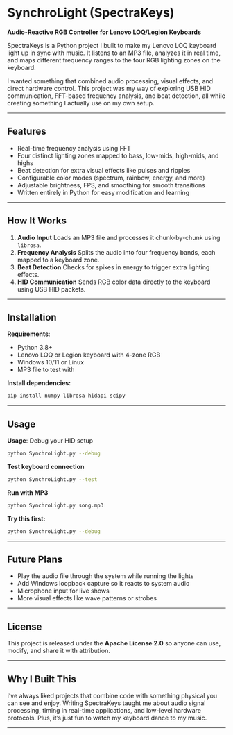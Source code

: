 # SynchroLight (SpectraKeys)

**Audio-Reactive RGB Controller for Lenovo LOQ/Legion Keyboards**

SpectraKeys is a Python project I built to make my Lenovo LOQ keyboard light up in sync with music. It listens to an MP3 file, analyzes it in real time, and maps different frequency ranges to the four RGB lighting zones on the keyboard.

I wanted something that combined audio processing, visual effects, and direct hardware control. This project was my way of exploring USB HID communication, FFT-based frequency analysis, and beat detection, all while creating something I actually use on my own setup.

---

## Features

* Real-time frequency analysis using FFT
* Four distinct lighting zones mapped to bass, low-mids, high-mids, and highs
* Beat detection for extra visual effects like pulses and ripples
* Configurable color modes (spectrum, rainbow, energy, and more)
* Adjustable brightness, FPS, and smoothing for smooth transitions
* Written entirely in Python for easy modification and learning

---

## How It Works

1. **Audio Input**
   Loads an MP3 file and processes it chunk-by-chunk using `librosa`.
2. **Frequency Analysis**
   Splits the audio into four frequency bands, each mapped to a keyboard zone.
3. **Beat Detection**
   Checks for spikes in energy to trigger extra lighting effects.
4. **HID Communication**
   Sends RGB color data directly to the keyboard using USB HID packets.

---

## Installation

**Requirements**:

* Python 3.8+
* Lenovo LOQ or Legion keyboard with 4-zone RGB
* Windows 10/11 or Linux
* MP3 file to test with

**Install dependencies:**

```bash
pip install numpy librosa hidapi scipy
```

---

## Usage

**Usage**: Debug your HID setup
```bash
python SynchroLight.py --debug
```
**Test keyboard connection**  
```bash
python SynchroLight.py --test
```
**Run with MP3**
```bash
python SynchroLight.py song.mp3
```
**Try this first:**
```bash
python SynchroLight.py --debug
```
---

## Future Plans

* Play the audio file through the system while running the lights
* Add Windows loopback capture so it reacts to system audio
* Microphone input for live shows
* More visual effects like wave patterns or strobes

---

## License

This project is released under the **Apache License 2.0** so anyone can use, modify, and share it with attribution.

---

## Why I Built This

I’ve always liked projects that combine code with something physical you can see and enjoy. Writing SpectraKeys taught me about audio signal processing, timing in real-time applications, and low-level hardware protocols. Plus, it’s just fun to watch my keyboard dance to my music.

---
